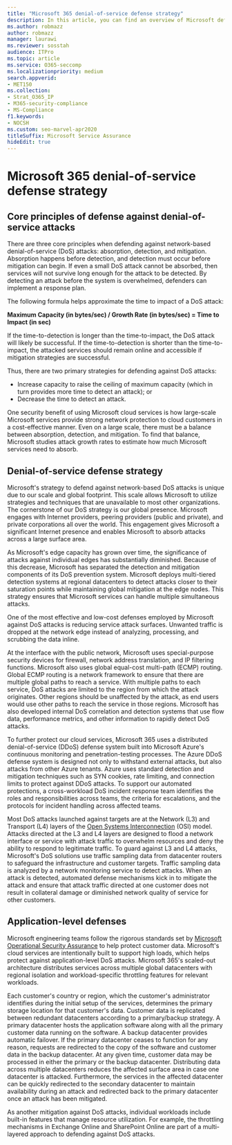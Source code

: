 ```yaml
---
title: "Microsoft 365 denial-of-service defense strategy"
description: In this article, you can find an overview of Microsoft defense strategy for denial-of-service (DoS) attacks.
ms.author: robmazz
author: robmazz
manager: laurawi
ms.reviewer: sosstah
audience: ITPro
ms.topic: article
ms.service: O365-seccomp
ms.localizationpriority: medium
search.appverid:
- MET150
ms.collection:
- Strat_O365_IP
- M365-security-compliance
- MS-Compliance
f1.keywords:
- NOCSH
ms.custom: seo-marvel-apr2020
titleSuffix: Microsoft Service Assurance
hideEdit: true
---
```


# Microsoft 365 denial-of-service defense strategy

## Core principles of defense against denial-of-service attacks

There are three core principles when defending against network-based denial-of-service (DoS) attacks: absorption, detection, and mitigation. Absorption happens before detection, and detection must occur before mitigation can begin. If even a small DoS attack cannot be absorbed, then services will not survive long enough for the attack to be detected. By detecting an attack before the system is overwhelmed, defenders can implement a response plan.

The following formula helps approximate the time to impact of a DoS attack:

  **Maximum Capacity (in bytes/sec) / Growth Rate (in bytes/sec) = Time to Impact (in sec)**

If the time-to-detection is longer than the time-to-impact, the DoS attack will likely be successful. If the time-to-detection is shorter than the time-to-impact, the attacked services should remain online and accessible if mitigation strategies are successful.

Thus, there are two primary strategies for defending against DoS attacks:

- Increase capacity to raise the ceiling of maximum capacity (which in turn provides more time to detect an attack); or
- Decrease the time to detect an attack.

One security benefit of using Microsoft cloud services is how large-scale Microsoft services provide strong network protection to cloud customers in a cost-effective manner. Even on a large scale, there must be a balance between absorption, detection, and mitigation. To find that balance, Microsoft studies attack growth rates to estimate how much Microsoft services need to absorb.

## Denial-of-service defense strategy

Microsoft's strategy to defend against network-based DoS attacks is unique due to our scale and global footprint. This scale allows Microsoft to utilize strategies and techniques that are unavailable to most other organizations. The cornerstone of our DoS strategy is our global presence. Microsoft engages with Internet providers, peering providers (public and private), and private corporations all over the world. This engagement gives Microsoft a significant Internet presence and enables Microsoft to absorb attacks across a large surface area.

As Microsoft's edge capacity has grown over time, the significance of attacks against individual edges has substantially diminished. Because of this decrease, Microsoft has separated the detection and mitigation components of its DoS prevention system. Microsoft deploys multi-tiered detection systems at regional datacenters to detect attacks closer to their saturation points while maintaining global mitigation at the edge nodes. This strategy ensures that Microsoft services can handle multiple simultaneous attacks.

One of the most effective and low-cost defenses employed by Microsoft against DoS attacks is reducing service attack surfaces. Unwanted traffic is dropped at the network edge instead of analyzing, processing, and scrubbing the data inline.

At the interface with the public network, Microsoft uses special-purpose security devices for firewall, network address translation, and IP filtering functions. Microsoft also uses global equal-cost multi-path (ECMP) routing. Global ECMP routing is a network framework to ensure that there are multiple global paths to reach a service. With multiple paths to each service, DoS attacks are limited to the region from which the attack originates. Other regions should be unaffected by the attack, as end users would use other paths to reach the service in those regions. Microsoft has also developed internal DoS correlation and detection systems that use flow data, performance metrics, and other information to rapidly detect DoS attacks.

To further protect our cloud services, Microsoft 365 uses a distributed denial-of-service (DDoS) defense system built into Microsoft Azure's continuous monitoring and penetration-testing processes. The Azure DDoS defense system is designed not only to withstand external attacks, but also attacks from other Azure tenants. Azure uses standard detection and mitigation techniques such as SYN cookies, rate limiting, and connection limits to protect against DDoS attacks. To support our automated protections, a cross-workload DoS incident response team identifies the roles and responsibilities across teams, the criteria for escalations, and the protocols for incident handling across affected teams.

Most DoS attacks launched against targets are at the Network (L3) and Transport (L4) layers of the [Open Systems Interconnection](/windows-hardware/drivers/network/windows-network-architecture-and-the-osi-model) (OSI) model. Attacks directed at the L3 and L4 layers are designed to flood a network interface or service with attack traffic to overwhelm resources and deny the ability to respond to legitimate traffic. To guard against L3 and L4 attacks, Microsoft's DoS solutions use traffic sampling data from datacenter routers to safeguard the infrastructure and customer targets. Traffic sampling data is analyzed by a network monitoring service to detect attacks. When an attack is detected, automated defense mechanisms kick in to mitigate the attack and ensure that attack traffic directed at one customer does not result in collateral damage or diminished network quality of service for other customers.

## Application-level defenses

Microsoft engineering teams follow the rigorous standards set by [Microsoft Operational Security Assurance](https://www.microsoft.com/SDL/OperationalSecurityAssurance) to help protect customer data. Microsoft's cloud services are intentionally built to support high loads, which helps protect against application-level DoS attacks. Microsoft 365's scaled-out architecture distributes services across multiple global datacenters with regional isolation and workload-specific throttling features for relevant workloads.

Each customer's country or region, which the customer's administrator identifies during the initial setup of the services, determines the primary storage location for that customer's data. Customer data is replicated between redundant datacenters according to a primary/backup strategy. A primary datacenter hosts the application software along with all the primary customer data running on the software. A backup datacenter provides automatic failover. If the primary datacenter ceases to function for any reason, requests are redirected to the copy of the software and customer data in the backup datacenter. At any given time, customer data may be processed in either the primary or the backup datacenter. Distributing data across multiple datacenters reduces the affected surface area in case one datacenter is attacked. Furthermore, the services in the affected datacenter can be quickly redirected to the secondary datacenter to maintain availability during an attack and redirected back to the primary datacenter once an attack has been mitigated.

As another mitigation against DoS attacks, individual workloads include built-in features that manage resource utilization. For example, the throttling mechanisms in Exchange Online and SharePoint Online are part of a multi-layered approach to defending against DoS attacks.
